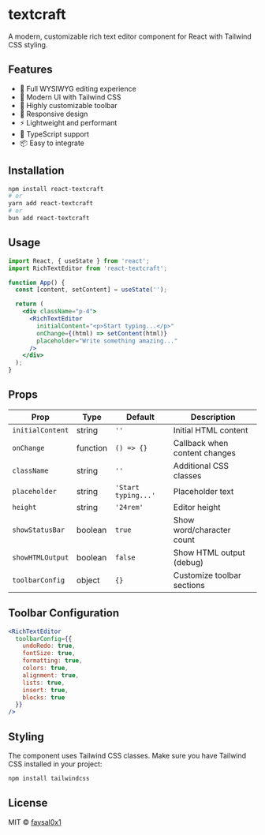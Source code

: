 # textcraft

A modern, customizable rich text editor component for React with Tailwind CSS styling.

## Features

- 📝 Full WYSIWYG editing experience
- 🎨 Modern UI with Tailwind CSS
- 🔧 Highly customizable toolbar
- 📱 Responsive design
- ⚡ Lightweight and performant
- 🎯 TypeScript support
- 📦 Easy to integrate

## Installation

```bash
npm install react-textcraft
# or
yarn add react-textcraft
# or
bun add react-textcraft
```

## Usage

```jsx
import React, { useState } from 'react';
import RichTextEditor from 'react-textcraft';

function App() {
  const [content, setContent] = useState('');

  return (
    <div className="p-4">
      <RichTextEditor
        initialContent="<p>Start typing...</p>"
        onChange={(html) => setContent(html)}
        placeholder="Write something amazing..."
      />
    </div>
  );
}
```

## Props

| Prop | Type | Default | Description |
|------|------|---------|-------------|
| `initialContent` | string | `''` | Initial HTML content |
| `onChange` | function | `() => {}` | Callback when content changes |
| `className` | string | `''` | Additional CSS classes |
| `placeholder` | string | `'Start typing...'` | Placeholder text |
| `height` | string | `'24rem'` | Editor height |
| `showStatusBar` | boolean | `true` | Show word/character count |
| `showHTMLOutput` | boolean | `false` | Show HTML output (debug) |
| `toolbarConfig` | object | `{}` | Customize toolbar sections |

## Toolbar Configuration

```jsx
<RichTextEditor
  toolbarConfig={{
    undoRedo: true,
    fontSize: true,
    formatting: true,
    colors: true,
    alignment: true,
    lists: true,
    insert: true,
    blocks: true
  }}
/>
```

## Styling

The component uses Tailwind CSS classes. Make sure you have Tailwind CSS installed in your project:

```bash
npm install tailwindcss
```

## License

MIT © [faysal0x1](https://github.com/faysal0x1)
